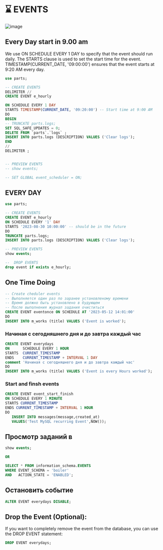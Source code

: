 # ⌛ EVENTS

![image](https://github.com/Gitart/Mysql/assets/3950155/614a3df0-9824-43b6-aa22-5334e6227694)


## Every Day start in 9.00 am
We use ON SCHEDULE EVERY 1 DAY to specify that the event should run daily.
The STARTS clause is used to set the start time for the event. TIMESTAMP(CURRENT_DATE, '09:00:00') ensures that the event starts at 9:20 AM every day.

```sql
use parts;

-- CREATE EVENTS
DELIMITER //
CREATE EVENT e_hourly

ON SCHEDULE EVERY 1 DAY 
STARTS TIMESTAMP(CURRENT_DATE, '09:20:00') -- Start time at 9:00 AM
DO
BEGIN
-- TRUNCATE parts.logs;
SET SQL_SAFE_UPDATES = 0;
DELETE FROM `parts`.`logs` ;
INSERT INTO parts.logs (DESCRIPTION) VALUES ('Clear logs');
END
//
DELIMITER ;


-- PREVIEW EVENTS
-- show events;

-- SET GLOBAL event_scheduler = ON;
```











## EVERY DAY
```sql
use parts;

-- CREATE EVENTS
CREATE EVENT e_hourly
ON SCHEDULE EVERY '1' DAY
STARTS '2023-08-30 10:00:00' -- should be in the future
DO
TRUNCATE parts.logs;
INSERT INTO parts.logs (DESCRIPTION) VALUES ('Clear logs');

-- PREVIEW EVENTS
show events;

--  DROP EVENTS
drop event if exists e_hourly;
```

## One Time Doing
```sql
-- Create cheduler events 
-- Выполняется один раз по заранее установленому времени 
-- Время должно быть установлено в будующем 
-- После выполнения журнал задания очиститься 
CREATE EVENT eventonce ON SCHEDULE AT '2023-05-12 14:01:00' 
DO
INSERT INTO m_works (title) VALUES ('Event is worked');
```

### Начиная с сегодняшнего дня и до завтра каждый час
```sql
CREATE EVENT everydays 
ON      SCHEDULE EVERY 1 HOUR
STARTS  CURRENT_TIMESTAMP
ENDS    CURRENT_TIMESTAMP + INTERVAL 1 DAY
comment 'Начиная с сегодняшнего дня и до завтра каждый час'
DO
INSERT INTO m_works (title) VALUES ('Event is every Hours worked');
```

### Start and finsh events
```sql
CREATE EVENT event_start_finish
ON SCHEDULE EVERY 1 MINUTE
STARTS CURRENT_TIMESTAMP
ENDS CURRENT_TIMESTAMP + INTERVAL 1 HOUR
DO
   INSERT INTO messages(message,created_at)
   VALUES('Test MySQL recurring Event',NOW());
```

## Просмотр заданий в 
```sql
show events;

OR

SELECT * FROM information_schema.EVENTS
WHERE EVENT_SCHEMA = 'boiler' 
AND   ACTION_STATE = 'ENABLED';
```

## Остановить событие
```sql
ALTER EVENT everydays DISABLE;
```

## Drop the Event (Optional):
If you want to completely remove the event from the database, you can use the DROP EVENT statement:
```sql
DROP EVENT everydays;
```
